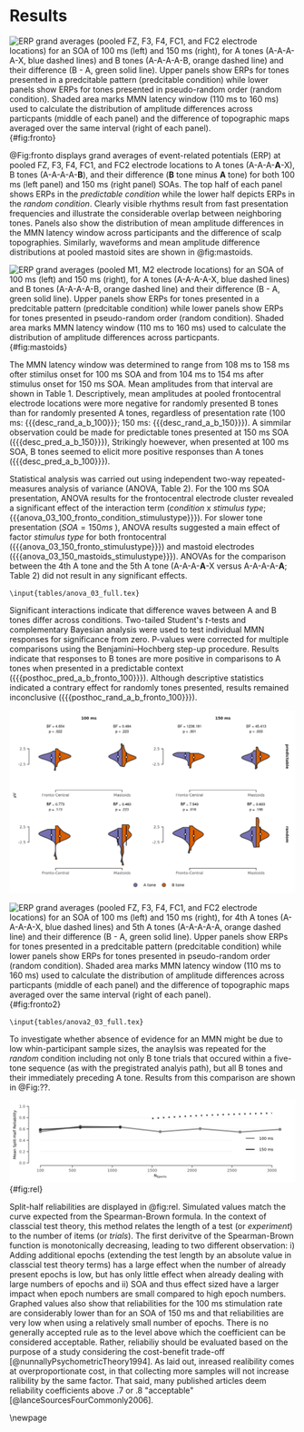 # Results

![ERP grand averages (pooled FZ, F3, F4, FC1, and FC2 electrode locations) for an SOA of 100 ms (left) and 150 ms (right), for A tones (A-A-A-**A**-X, blue dashed lines) and B tones (A-A-A-A-**B**, orange dashed line) and their difference (B - A, green solid line). Upper panels show ERPs for tones presented in a predcitable pattern (*predcitable condition*) while lower panels show ERPs for tones presented in pseudo-random order (*random condition*). Shaded area marks MMN latency window (110 ms to 160 ms) used to calculate the distribution of amplitude differences across particpants (middle of each panel) and the difference of topographic maps averaged over the same interval (right of each panel).](figures/fig_fronto.png){#fig:fronto}

@Fig:fronto displays grand averages of event-related potentials (ERP) at pooled FZ, F3, F4, FC1, and FC2 electrode locations to A tones (A-A-A-**A**-X), B tones (A-A-A-A-**B**), and their difference (**B** tone minus **A** tone) for both 100 ms (left panel) and 150 ms (right panel) SOAs. The top half of each panel shows ERPs in the *predictable condition* while the lower half depicts ERPs in the *random condition*. Clearly visible rhythms result from fast presentation frequencies and illustrate the considerable overlap between neighboring tones. Panels also show the distribution of mean amplitude differences in the MMN latency window across participants and the difference of scalp topographies. Similarly, waveforms and mean amplitude difference distributions at pooled mastoid sites are shown in @fig:mastoids.

![ERP grand averages (pooled M1, M2 electrode locations) for an SOA of 100 ms (left) and 150 ms (right), for A tones (A-A-A-**A**-X, blue dashed lines) and B tones (A-A-A-A-**B**, orange dashed line) and their difference (B - A, green solid line). Upper panels show ERPs for tones presented in a predcitable pattern (*predcitable condition*) while lower panels show ERPs for tones presented in pseudo-random order (*random condition*). Shaded area marks MMN latency window (110 ms to 160 ms) used to calculate the distribution of amplitude differences across particpants.](figures/fig_mastoids.png){#fig:mastoids}

The MMN latency window was determined to range from 108 ms to 158 ms ofter stimilus onset for 100 ms SOA and from 104 ms to 154 ms after stimulus onset for 150 ms SOA. Mean amplitudes from that interval are shown in Table 1. Descriptively, mean amplitudes at pooled frontocentral electrode locations were more negative for randomly presented B tones than for randomly presented A tones, regardless of presentation rate (100 ms: {{{desc_rand_a_b_100}}}; 150 ms: {{{desc_rand_a_b_150}}}). A simmilar observation could be made for predictable tones presented at 150 ms SOA  ({{{desc_pred_a_b_150}}}), Strikingly hoewever, when presented at 100 ms SOA, B tones seemed to elicit more positive responses than A tones ({{{desc_pred_a_b_100}}}). 

Statistical analysis was carried out using independent two-way repeated-measures analysis of variance (ANOVA, Table 2). For the 100 ms SOA presentation,  ANOVA results for the frontocentral electrode cluster revealed a significant effect of the interaction term (*condition* x *stimulus type*; {{{anova_03_100_fronto_condition_stimulustype}}}). For slower tone presentation ($SOA = 150 ms$ ), ANOVA results suggested a main effect of factor *stimulus type* for both frontocentral ({{{anova_03_150_fronto_stimulustype}}}) and mastoid electrodes ({{{anova_03_150_mastoids_stimulustype}}}). ANOVAs for the comparison between the 4th A tone and the 5th A tone (A-A-A-**A**-X versus A-A-A-A-**A**; Table 2) did not result in any significant effects.


```{=latex}
\input{tables/anova_03_full.tex}
```

Significant interactions indicate that difference waves between A and B tones differ across conditions. Two-tailed Student's *t*-tests and complementary Bayesian analysis were used to test individual MMN responses for significance from zero. P-values were corrected for multiple comparisons using the Benjamini–Hochberg step-up procedure. Results indicate that responses to B tones are more positive in comparisons to A tones when presented in a predictable context ({{{posthoc_pred_a_b_fronto_100}}}). Although descriptive statistics indicated a contrary effect for randomly tones presented, results remained inconclusive ({{{posthoc_rand_a_b_fronto_100}}}).




![Averaged voltages in the MMN latency window for pooled frontocentral and mastoid electrodes. Colored areas show sample probability density function for A tones (green) and B tones (red). White diamonds indicate estimated population mean, vertical bars represent 95%-conficence interval. Only Benjamini-Hochberg-corrected  p-values $< 0.05$ are shown.](figures/fig_posthoc.png)

![ERP grand averages (pooled FZ, F3, F4, FC1, and FC2 electrode locations) for an SOA of 100 ms (left) and 150 ms (right), for 4th A tones (A-A-A-**A**-X, blue dashed lines) and 5th A tones (A-A-A-A-**A**, orange dashed line) and their difference (B - A, green solid line). Upper panels show ERPs for tones presented in a predcitable pattern (*predcitable condition*) while lower panels show ERPs for tones presented in pseudo-random order (*random condition*). Shaded area marks MMN latency window (110 ms to 160 ms) used to calculate the distribution of amplitude differences across particpants (middle of each panel) and the difference of topographic maps averaged over the same interval (right of each panel).](figures/fig_fronto2.png){#fig:fronto2}
```{=latex}
\input{tables/anova2_03_full.tex}
```

To investigate whether absence of evidence for an MMN might be due to low whin-participant sample sizes, the anaylsis was repeated for the *random* condition including not only B tone trials that occured within a five-tone sequence (as with the pregistrated analyis path), but all B tones and their immediately preceding A tone. Results from this comparison are shown in @Fig:??.

![EEG waveforms for five-tone sequences presented in an predictable context (dotted line) and pseudo-random condition (dashed line) for 100 ms presentation rate (top panel) and 150 ms presentation rate (lower pabel). Vertical lines indicate tone onset.](figures/fig_subsample_rel.png){#fig:rel}

Split-half reliabilities are displayed in @fig:rel. Simulated values match the curve expected from the  Spearman-Brown formula. In the context of classcial test theory, this method relates the length of a test (or *experiment*) to the number of items (or *trials*). The first derivitve of the Spearman-Brown function is monotonically decreasing, leading to two different observation: i) Adding additional epochs (extending the test length by an absolute value in classcial test theory terms) has a large effect when the number of already present epochs is low, but has only little effect when already dealing with large numbers of epochs and ii) SOA and thus effect sized have a larger impact when epoch numbers are small compared to high epoch numbers. Graphed values also show that reliabilities for the 100 ms stimulation rate are considerably lower than for an SOA of 150 ms and that reliabilities are very low when using a relatively small number of epochs. There is no generally accepted rule as to the level above which the coefficient can be considered acceptable. Rather, reliabiliy should be evaluated based on the purpose of a study considering the cost-benefit trade-off [@nunnallyPsychometricTheory1994]. As laid out, inreased realibility comes at overproportionate cost, in that collecting more samples will not increase ralibility by the same factor. That said, many published articles deem reliability coefficients above .7 or .8 "acceptable" [@lanceSourcesFourCommonly2006].



\newpage




